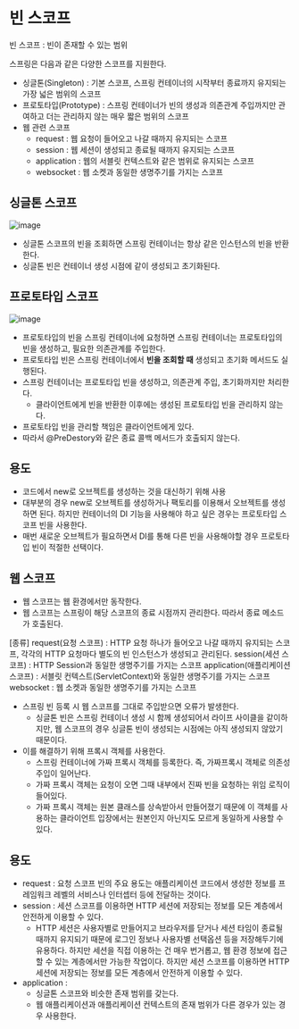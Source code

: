 # 빈 스코프
빈 스코프 : 빈이 존재할 수 있는 범위

스프링은 다음과 같은 다양한 스코프를 지원한다.
* 싱글톤(Singleton) : 기본 스코프, 스프링 컨테이너의 시작부터 종료까지 유지되는 가장 넓은 범위의 스코프
* 프로토타입(Prototype) : 스프링 컨테이너가 빈의 생성과 의존관계 주입까지만 관여하고 더는 관리하지 않는 매우 짧은 범위의 스코프
* 웹 관련 스코프
    * request : 웹 요청이 들어오고 나갈 때까지 유지되는 스코프
    * session : 웹 세션이 생성되고 종료될 때까지 유지되는 스코프
    * application : 웹의 서블릿 컨텍스트와 같은 범위로 유지되는 스코프
    * websocket : 웹 소켓과 동일한 생명주기를 가지는 스코프

## 싱글톤 스코프

![image](https://github.com/kmularise/TIL/assets/106499310/19d5223a-5cde-41f2-a273-36e80cddfbb1)

* 싱글톤 스코프의 빈을 조회하면 스프링 컨테이너는 항상 같은 인스턴스의 빈을 반환한다.
* 싱글톤 빈은 컨테이너 생성 시점에 같이 생성되고 초기화된다.

## 프로토타입 스코프

![image](https://github.com/kmularise/TIL/assets/106499310/7bc1e22e-3881-4f7d-9faa-f803c086c2a9)

* 프로토타입의 빈을 스프링 컨테이너에 요청하면 스프링 컨테이너는 프로토타입의 빈을 생성하고, 필요한 의존관계를 주입한다.
* 프로토타입 빈은 스프링 컨테이너에서 **빈을 조회할 때** 생성되고 초기화 메서드도 실행된다.
* 스프링 컨테이너는 프로토타입 빈을 생성하고, 의존관계 주입, 초기화까지만 처리한다.
    * 클라이언트에게 빈을 반환한 이후에는 생성된 프로토타입 빈을 관리하지 않는다.
* 프로토타입 빈을 관리할 책임은 클라이언트에게 있다.
* 따라서 @PreDestory와 같은 종료 콜백 메서드가 호출되지 않는다.

## 용도
* 코드에서 new로 오브젝트를 생성하는 것을 대신하기 위해 사용
* 대부분의 경우 new로 오브젝트를 생성하거나 팩토리를 이용해서 오브젝트를 생성하면 된다. 하지만 컨테이너의 DI 기능을 사용해야 하고 싶은 경우는 프로토타입 스코프 빈을 사용한다.
* 매번 새로운 오브젝트가 필요하면서 DI를 통해 다른 빈을 사용해야할 경우 프로토타입 빈이 적절한 선택이다.

## 웹 스코프
* 웹 스코프는 웹 환경에서만 동작한다.
* 웹 스코프는 스프링이 해당 스코프의 종료 시점까지 관리한다. 따라서 종료 메소드가 호출된다.

[종류]
request(요청 스코프) : HTTP 요청 하나가 들어오고 나갈 때까지 유지되는 스코프, 각각의 HTTP 요청마다 별도의 빈 인스턴스가 생성되고 관리된다.
session(세션 스코프) : HTTP Session과 동일한 생명주기를 가지는 스코프
application(애플리케이션 스코프) : 서블릿 컨텍스트(ServletContext)와 동일한 생명주기를 가지는 스코프
websocket : 웹 소켓과 동일한 생명주기를 가지는 스코프

* 스프링 빈 등록 시 웹 스코프를 그대로 주입받으면 오류가 발생한다.
    * 싱글톤 빈은 스프링 컨테이너 생성 시 함께 생성되어서 라이프 사이클을 같이하지만, 웹 스코프의 경우 싱글톤 빈이 생성되는 시점에는 아직 생성되지 않았기 때문이다.
* 이를 해결하기 위해 프록시 객체를 사용한다.
    * 스프링 컨테이너에 가짜 프록시 객체를 등록한다. 즉, 가짜프록시 객체로 의존성 주입이 일어난다.
    * 가짜 프록시 객체는 요청이 오면 그때 내부에서 진짜 빈을 요청하는 위임 로직이 들어있다.
    * 가짜 프록시 객체는 원본 클래스를 상속받아서 만들어졌기 때문에 이 객체를 사용하는 클라이언트 입장에서는 원본인지 아닌지도 모르게 동일하게 사용할 수 있다.

## 용도
* request : 요청 스코프 빈의 주요 용도는 애플리케이션 코드에서 생성한 정보를 프레임워크 레벨의 서비스나 인터셉터 등에 전달하는 것이다.
* session : 세션 스코프를 이용하면 HTTP 세션에 저장되는 정보를 모든 계층에서 안전하게 이용할 수 있다.
    * HTTP 세션은 사용자별로 만들어지고 브라우저를 닫거나 세션 타임이 종료될 때까지 유지되기 때문에 로그인 정보나 사용자별 선택옵션 등을 저장해두기에 유용하다. 하지만 세션을 직접 이용하는 건 매우 번거롭고, 웹 환경 정보에 접근할 수 있는 계층에서만 가능한 작업이다. 하지만 세션 스코프를 이용하면 HTTP 세션에 저장되는 정보를 모든 계층에서 안전하게 이용할 수 있다.
* application :
    * 싱글톤 스코프와 비슷한 존재 범위를 갖는다.
    * 웹 애플리케이션과 애플리케이션 컨텍스트의 존재 범위가 다른 경우가 있는 경우 사용한다.